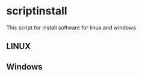 # scriptinstall
<p>This script for install software for linux and windows<p>

<p><h2>LINUX</h2></p>


<p><h2>Windows</h2></p>